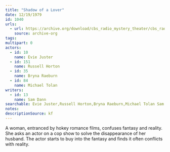 ```yaml
---
title: "Shadow of a Lover"
date: 12/19/1979
id: 1040
urls: 
  - url: https://archive.org/download/cbs_radio_mystery_theater/cbs_radio_mystery_theater-1001-1050.zip/cbs_radio_mystery_theater-1001-1050%2Fcbsrmt_1040_shadow_of_a_lover.mp3
    source: archive-org
tags: 
multipart: 0
actors:  
  - id: 10
    name: Evie Juster  
  - id: 151
    name: Russell Horton  
  - id: 35
    name: Bryna Raeburn  
  - id: 84
    name: Michael Tolan
writers:  
  - id: 13
    name: Sam Dann
searchable: Evie Juster,Russell Horton,Bryna Raeburn,Michael Tolan Sam Dann
notes: 
descriptionSource: kf
---
```

A woman, entranced by hokey romance films, confuses fantasy and reality. She asks an actor on a cop show to solve the disappearance of her husband. The actor starts to buy into the fantasy and finds it often conflicts with reality.